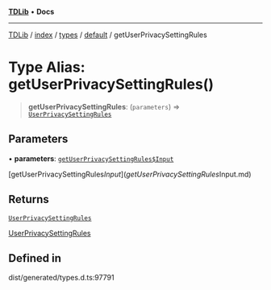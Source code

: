 [**TDLib**](../../../../../../README.md) • **Docs**

***

[TDLib](../../../../../../modules.md) / [index](../../../../../README.md) / [types](../../../README.md) / [default](../README.md) / getUserPrivacySettingRules

# Type Alias: getUserPrivacySettingRules()

> **getUserPrivacySettingRules**: (`parameters`) => [`UserPrivacySettingRules`](UserPrivacySettingRules.md)

## Parameters

• **parameters**: [`getUserPrivacySettingRules$Input`](getUserPrivacySettingRules$Input.md)

[getUserPrivacySettingRules$Input](getUserPrivacySettingRules$Input.md)

## Returns

[`UserPrivacySettingRules`](UserPrivacySettingRules.md)

[UserPrivacySettingRules](UserPrivacySettingRules.md)

## Defined in

dist/generated/types.d.ts:97791
